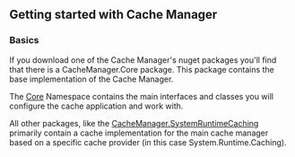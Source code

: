 ## Getting started with Cache Manager

### Basics
If you download one of the Cache Manager's nuget packages you'll find
that there is a CacheManager.Core package. This package contains 
the base implementation of the Cache Manager.

The [Core][1] Namespace contains the main interfaces and classes you will configure the cache application and work with.

All other packages, like the [CacheManager.SystemRuntimeCaching][2] primarily contain a cache implementation for 
the main cache manager based on a specific cache provider (in this case System.Runtime.Caching).




[1]:http://michaco.github.io/Documentation/CacheManager/Help/html/N_CacheManager_Core.htm
[2]:https://www.nuget.org/packages/CacheManager.SystemRuntimeCaching/
